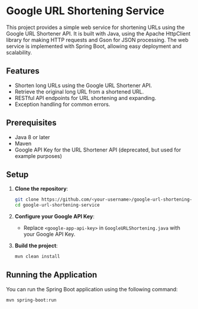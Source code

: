 # Google URL Shortening Service

This project provides a simple web service for shortening URLs using the Google URL Shortener API. It is built with Java, using the Apache HttpClient library for making HTTP requests and Gson for JSON processing. The web service is implemented with Spring Boot, allowing easy deployment and scalability.

## Features

- Shorten long URLs using the Google URL Shortener API.
- Retrieve the original long URL from a shortened URL.
- RESTful API endpoints for URL shortening and expanding.
- Exception handling for common errors.

## Prerequisites

- Java 8 or later
- Maven
- Google API Key for the URL Shortener API (deprecated, but used for example purposes)

## Setup

1. **Clone the repository**:
    ```sh
    git clone https://github.com/<your-username>/google-url-shortening-service.git
    cd google-url-shortening-service
    ```

2. **Configure your Google API Key**:
   - Replace `<google-app-api-key>` in `GoogleURLShortening.java` with your Google API Key.

3. **Build the project**:
    ```sh
    mvn clean install
    ```

## Running the Application

You can run the Spring Boot application using the following command:

```sh
mvn spring-boot:run

